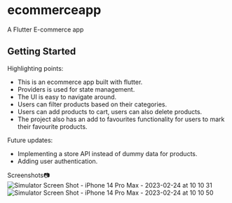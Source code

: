 # ecommerceapp

A Flutter E-commerce app

## Getting Started

Highlighting points:
- This is an ecommerce app built with flutter.
- Providers is used for state management. 
- The UI is easy to navigate around.
- Users can filter products based on their categories.
- Users can add products to cart, users can also delete products. 
- The project also has an add to favourites functionality for users to mark their favourite products.

Future updates:
- Implementing a store API instead of dummy data for products.
- Adding user authentication.

Screenshots📷
![Simulator Screen Shot - iPhone 14 Pro Max - 2023-02-24 at 10 10 31](https://user-images.githubusercontent.com/114011988/221147240-ce7d3ce0-cc92-46e1-96e6-1cca536d68f6.png) ![Simulator Screen Shot - iPhone 14 Pro Max - 2023-02-24 at 10 10 50](https://user-images.githubusercontent.com/114011988/221147539-bd4fc8e4-9939-4859-a44f-daccc181ed8b.png)


